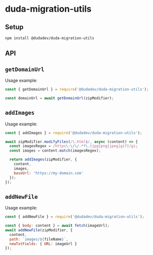 # duda-migration-utils

## Setup

```bash
npm install @dudadev/duda-migration-utils
```

## API

## `getDomainUrl`

Usage example:

```js
const { getDomainUrl } = require('@dudadev/duda-migration-utils');

const domainUrl = await getDomainUrl(zipModifier);
```

## `addImages`

Usage example:

```js
const { addImages } = require('@dudadev/duda-migration-utils');

await zipModifier.modifyFiles(/\.html$/, async (content) => {
  const imagesRegex = /https\:\/\/.*?\.(jpg|png|jpeg|gif)/gi;
  const images = content.match(imagesRegex);

  return addImages(zipModifier, {
    content,
    images,
    baseUrl: 'https://my-domain.com'
  });
});
```

## `addNewFile`

Usage example:

```js
const { addNewFile } = require('@dudadev/duda-migration-utils');

const { body: content } = await fetch(imageUrl);
await addNewFile(zipModifier, {
  content,
  path: `images/${fileName}`,
  newTxtFields: { URL: imageUrl }
});
```
